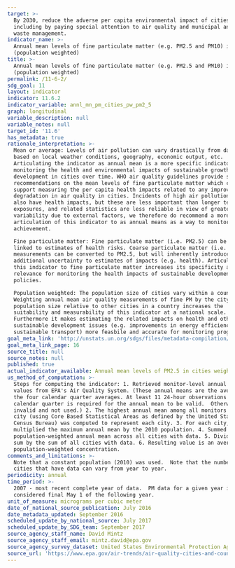 ```yaml
---
target: >-
  By 2030, reduce the adverse per capita environmental impact of cities,
  including by paying special attention to air quality and municipal and other
  waste management.
indicator_name: >-
  Annual mean levels of fine particulate matter (e.g. PM2.5 and PM10) in cities
  (population weighted)
title: >-
  Annual mean levels of fine particulate matter (e.g. PM2.5 and PM10) in cities
  (population weighted)
permalink: /11-6-2/
sdg_goal: 11
layout: indicator
indicator: 11.6.2
indicator_variable: annl_mn_pm_cities_pw_pm2_5
graph: longitudinal
variable_description: null
variable_notes: null
target_id: '11.6'
has_metadata: true
rationale_interpretation: >-
  Mean or average: Levels of air pollution can vary drastically from day to day
  based on local weather conditions, geography, economic output, etc.
  Articulating the indicator as annual mean is a more specific indicator for
  monitoring the health and environmental impacts of sustainable growth and
  development in cities over time. WHO air quality guidelines provide specific
  recommendations on the mean levels of fine particulate matter which can
  support measuring the per capita health impacts related to any improvements or
  degradation in air quality in cities. Incidents of high air pollution levels
  also have health impacts, but these are less important than longer term
  exposures, and related statistics are less reliable in view of greater
  variability due to external factors, we therefore do recommend a more specific
  articulation of this indicator to as annual means as a way to monitor SDG
  achievement. 

  Fine particulate matter: Fine particulate matter (i.e. PM2.5) can be directly
  linked to estimates of health risks. Coarse particulate matter (i.e. PM10)
  measurements can be converted to PM2.5, but will inherently introduce
  additional uncertainty to estimates of impacts (e.g. health). Articulating
  this indicator to fine particulate matter increases its specificity and its
  relevance for monitoring the health impacts of sustainable development
  policies. 

  Population weighted: The population size of cities vary within a country.
  Weighting annual mean air quality measurements of fine PM by the city
  population size relative to other cities in a country increases the
  suitability and measurability of this indicator at a national scale.
  Furthermore it makes estimating the related impacts on health and other
  sustainable development issues (e.g. improvements in energy efficiency from
  sustainable transport) more feasbile and accurate for monitoring progress.
goal_meta_link: 'http://unstats.un.org/sdgs/files/metadata-compilation/Metadata-Goal-11.pdf'
goal_meta_link_page: 16
source_title: null
source_notes: null
published: true
actual_indicator_available: Annual mean levels of PM2.5 in cities weighted by population
us_method_of_computation: >-
  Steps for computing the indicator: 1. Retrieved monitor-level annual mean
  values from EPA's Air Quality System. (These annual means are the average of
  the four calendar quarter averages. At least 11 24-hour observations in each
  calendar quarter is required for the annual mean to be valid.  Otherwise it is
  invalid and not used.) 2. The highest annual mean among all monitors in each
  city (using Core Based Statistical Areas as defined by the United States
  Census Bureau) was computed to represent each city. 3. For each city,
  multiplied the maximum annual mean by the 2010 population. 4. Summed this
  population-weighted annual mean across all cities with data. 5. Divided this
  sum by the sum of all cities with data. 6. Resulting value is an average
  population-weighted concentration.
comments_and_limitations: >-
  Note that a constant population (2010) was used.  Note that the number of
  cities that have data can vary from year to year.
periodicity: annual
time_period: >-
  2007 - most recent complete year of data.  PM data for a given year is
  considered final May 1 of the following year.
unit_of_measure: micrograms per cubic meter
date_of_national_source_publication: July 2016
date_metadata_updated: September 2016
scheduled_update_by_national_source: July 2017
scheduled_update_by_SDG_team: September 2017
source_agency_staff_name: David Mintz
source_agency_staff_email: mintz.david@epa.gov
source_agency_survey_dataset: United States Environmental Protection Agency
source_url: 'https://www.epa.gov/air-trends/air-quality-cities-and-counties'
---
```

